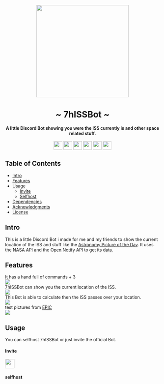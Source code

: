 <div align="center">
    <img src="https://raw.github.com/7h3730B/7hISSBot/master/images/pb.png" height="300" />
    <h1>~ 7hISSBot ~</h1>
    <strong>
        A little Discord Bot showing you were the ISS currently is and other space related stuff.
    </strong><br/><br/>
    <img height="28" src="https://img.shields.io/github/license/7h3730B/7hISSBot?style=for-the-badge">
    <img height="28" src="https://img.shields.io/uptimerobot/status/m785018931-558bce40967c59691aa46a96?style=for-the-badge">
    <a href="https://discord.com/oauth2/authorize?client_id=514753712632233984&scope=bot&permissions=60480"><img src="https://img.shields.io/badge/%20-INVITE-FFA726.svg?style=for-the-badge&logo=discord" height="28" /></a>
    <img height="28" src="https://img.shields.io/github/repo-size/7h3730B/7hISSBot?style=for-the-badge">
    <img height="28" src="https://img.shields.io/github/stars/7h3730B/7hISSBot?style=for-the-badge">
    <img height="28" src="https://forthebadge.com/images/badges/built-with-love.svg">

</div>

## Table of Contents

* [Intro](#intro) 
* [Features](#features) 
* [Usage](#usage) 
  + [Invite](#invite)
  + [Selfhost](#selfhost)
* [Dependencies](#dependencies)
* [Acknowledgments](#acknowledgments)
* [License](#license)

## Intro

This is a little Discord Bot i made for me and my friends to show the current location of the ISS and stuff like the [Astronomy Picture of the Day](http://apod.nasa.gov/apod/astropix.html). It uses the [NASA API](https://api.nasa.gov/) and the [Open Notify API](http://open-notify.org/) to get its data. 

## Features

It has a hand full of commands + 3  
<img src="https://raw.github.com/7h3730B/7hISSBot/master/images/help_cmd.png">  
7hISSBot can show you the current location of the ISS.  
<img src="https://raw.github.com/7h3730B/7hISSBot/master/images/iss_cmd.png">  
This Bot is able to calculate then the ISS passes over your location.   
<img src="https://raw.github.com/7h3730B/7hISSBot/master/images/isspass_cmd.png">  
test pictures from [EPIC](https://epic.gsfc.nasa.gov/)   
<img src="https://raw.github.com/7h3730B/7hISSBot/master/images/epic_cmd.gif">  
 
## Usage

You can selfhost 7hISSBot or just invite the official Bot.

#### Invite

<a href="https://discord.com/oauth2/authorize?client_id=514753712632233984&scope=bot&permissions=60480"><img src="https://img.shields.io/badge/%20-INVITE-FFA726.svg?style=for-the-badge&logo=discord" height="30" /></a>

#### selfhost